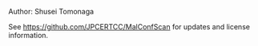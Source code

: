 Author: Shusei Tomonaga

See https://github.com/JPCERTCC/MalConfScan for updates and license information. 